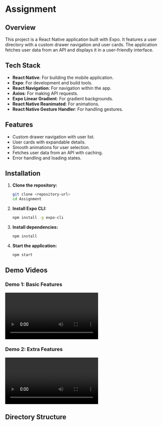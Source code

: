 # Assignment

## Overview

This project is a React Native application built with Expo. It features a user directory with a custom drawer navigation and user cards. The application fetches user data from an API and displays it in a user-friendly interface.


## Tech Stack

- **React Native**: For building the mobile application.
- **Expo**: For development and build tools.
- **React Navigation**: For navigation within the app.
- **Axios**: For making API requests.
- **Expo Linear Gradient**: For gradient backgrounds.
- **React Native Reanimated**: For animations.
- **React Native Gesture Handler**: For handling gestures.

## Features

- Custom drawer navigation with user list.
- User cards with expandable details.
- Smooth animations for user selection.
- Fetches user data from an API with caching.
- Error handling and loading states.

## Installation

1. **Clone the repository:**
    ```sh
    git clone <repository-url>
    cd Assignment
    ```

2. **Install Expo CLI:**
    ```sh
    npm install -g expo-cli
    ```

3. **Install dependencies:**
    ```sh
    npm install
    ```

4. **Start the application:**
    ```sh
    npm start
    ```

## Demo Videos

### Demo 1: Basic Features
![Demo1](Demo/Demo1.mp4)

### Demo 2: Extra Features
![Additional_feat](Demo/Additional_feat.mp4)

## Directory Structure
